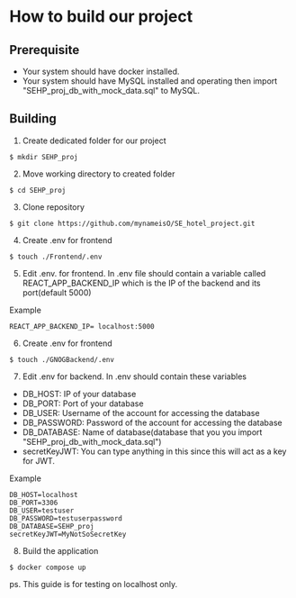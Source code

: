 # How to build our project
## Prerequisite
- Your system should have docker installed.
- Your system should have MySQL installed and operating then import "SEHP_proj_db_with_mock_data.sql" to MySQL.

## Building
1. Create dedicated folder for our project
```console
$ mkdir SEHP_proj
```
2. Move working directory to created folder
```console
$ cd SEHP_proj
```
3. Clone repository
```console
$ git clone https://github.com/mynameisO/SE_hotel_project.git
```
4. Create .env for frontend
```console
$ touch ./Frontend/.env
```
5. Edit .env. for frontend. In .env file should contain a variable called REACT_APP_BACKEND_IP which is the IP of the backend and its port(default 5000)

Example
```console
REACT_APP_BACKEND_IP= localhost:5000
```
6. Create .env for frontend 
```console
$ touch ./GNOGBackend/.env
```
7. Edit .env for backend. In .env should contain these variables
- DB_HOST: IP of your database
- DB_PORT: Port of your database
- DB_USER: Username of the account for accessing the database
- DB_PASSWORD: Password of the account for accessing the database 
- DB_DATABASE: Name of database(database that you you import "SEHP_proj_db_with_mock_data.sql")
- secretKeyJWT: You can type anything in this since this will act as a key for JWT.
  
Example
```console
DB_HOST=localhost
DB_PORT=3306
DB_USER=testuser
DB_PASSWORD=testuserpassword
DB_DATABASE=SEHP_proj
secretKeyJWT=MyNotSoSecretKey
```
8. Build the application
```console
$ docker compose up
```
ps. This guide is for testing on localhost only.

